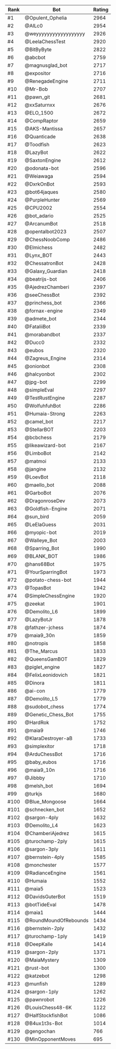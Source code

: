 Rank|Bot|Rating
---|---|---
#1|@Opulent_Ophelia|2964
#2|@AILc0|2954
#3|@weyyyyyyyyyyyyyyyyyy|2926
#4|@LeelaChessTest|2920
#5|@BitByByte|2822
#6|@abcbot|2759
#7|@magnusglad_bot|2717
#8|@expositor|2716
#9|@RenegadeEngine|2711
#10|@Mr-Bob|2707
#11|@pawn_git|2681
#12|@xxSaturnxx|2676
#13|@ELO_1500|2672
#14|@CompRaptor|2659
#15|@AKS-Mantissa|2657
#16|@Quanticade|2638
#17|@Toodfish|2623
#18|@LazyBot|2622
#19|@SaxtonEngine|2612
#20|@odonata-bot|2596
#21|@Weiawaga|2594
#22|@DxrkOnBot|2593
#23|@bot64jaques|2580
#24|@PurpleHunter|2569
#25|@CPU2002|2554
#26|@bot_adario|2525
#27|@ArcanumBot|2518
#28|@opentalbot2023|2507
#29|@ChessNoobComp|2486
#30|@Elmichess|2482
#31|@Lynx_BOT|2443
#32|@ChessatronBot|2428
#33|@Galaxy_Guardian|2418
#34|@beatrijs-bot|2406
#35|@AjedrezChamberi|2397
#36|@seeChessBot|2392
#37|@princhess_bot|2366
#38|@fornax-engine|2349
#39|@admete_bot|2344
#40|@FataliiBot|2339
#41|@morabandbot|2337
#42|@Ducc0|2332
#43|@eubos|2320
#44|@Zagreus_Engine|2314
#45|@onionbot|2308
#46|@halcyonbot|2302
#47|@jpg-bot|2299
#48|@simpleEval|2297
#49|@TestRustEngine|2287
#50|@WolfuhfuhBot|2286
#51|@Humaia-Strong|2263
#52|@camel_bot|2217
#53|@StellarBOT|2203
#54|@bcbchess|2179
#55|@likeawizard-bot|2167
#56|@LimboBot|2142
#57|@matmoi|2133
#58|@jangine|2132
#59|@LoevBot|2118
#60|@maello_bot|2088
#61|@GarboBot|2076
#62|@DragonroseDev|2073
#63|@Goldfish-Engine|2071
#64|@sun_bird|2059
#65|@LeElaGuess|2031
#66|@myopic-bot|2019
#67|@Walleye_Bot|2003
#68|@Sparring_Bot|1990
#69|@BLANK_BOT|1986
#70|@hans68Bot|1975
#71|@YourSparringBot|1973
#72|@potato-chess-bot|1944
#73|@TopasBot|1942
#74|@SimpleChessEngine|1920
#75|@zeekat|1901
#76|@Demolito_L6|1899
#77|@LazyBotJr|1878
#78|@fathzer-jchess|1874
#79|@maia9_30n|1859
#80|@notropis|1858
#81|@The_Marcus|1833
#82|@QueensGamBOT|1829
#83|@piglet_engine|1827
#84|@FelixLeonidovich|1821
#85|@Dinora|1811
#86|@ai-con|1779
#87|@Demolito_L5|1779
#88|@sudobot_chess|1774
#89|@Genetic_Chess_Bot|1755
#90|@HardRok|1752
#91|@maia9|1746
#92|@KlaraDestroyer-aB|1733
#93|@simplexitor|1718
#94|@ArduChessBot|1716
#95|@baby_eubos|1716
#96|@maia9_10n|1716
#97|@Jibbby|1710
#98|@melsh_bot|1694
#99|@turkjs|1680
#100|@Blue_Mongoose|1664
#101|@schnecken_bot|1652
#102|@sargon-4ply|1632
#103|@Demolito_L4|1623
#104|@ChamberiAjedrez|1615
#105|@turochamp-2ply|1615
#106|@sargon-3ply|1611
#107|@bernstein-4ply|1585
#108|@monchester|1577
#109|@RadianceEngine|1561
#110|@Humaia|1552
#111|@maia5|1523
#112|@DavidsGuterBot|1519
#113|@botTideEval|1478
#114|@maia1|1444
#115|@RoundMoundOfRebounds|1434
#116|@bernstein-2ply|1432
#117|@turochamp-1ply|1419
#118|@DeepKalle|1414
#119|@sargon-2ply|1371
#120|@MaiaMystery|1309
#121|@rust-bot|1300
#122|@katzebot|1298
#123|@munfish|1289
#124|@sargon-1ply|1262
#125|@pawnrobot|1226
#126|@LouisChess48-6K|1122
#127|@HalfStockfishBot|1086
#128|@B4ux1t3s-Bot|1014
#129|@gengochan|766
#130|@MinOpponentMoves|695
